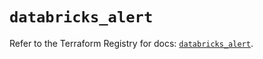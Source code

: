 # `databricks_alert`

Refer to the Terraform Registry for docs: [`databricks_alert`](https://registry.terraform.io/providers/databricks/databricks/1.66.0/docs/resources/alert).
